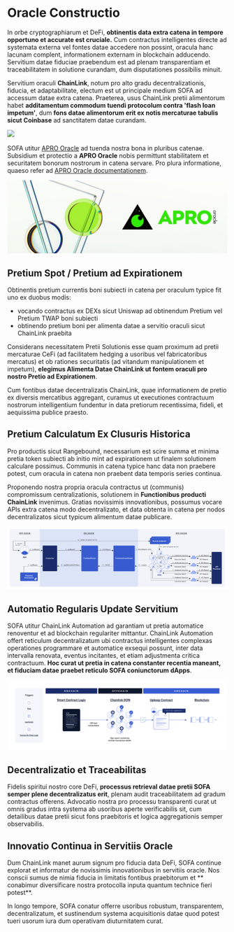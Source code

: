 # Oracle Constructio

In orbe cryptographiarum et DeFi, **obtinentis data extra catena in tempore opportuno et accurate est cruciale.** Cum contractus intelligentes directe ad systemata externa vel fontes datae accedere non possint, oracula hanc lacunam complent, informationem externam in blockchain adducendo. Servitium datae fiduciae praebendum est ad plenam transparentiam et traceabilitatem in solutione curandam, dum disputationes possibilis minuit.

Servitium oraculi **ChainLink**, notum pro alto gradu decentralizationis, fiducia, et adaptabilitate, electum est ut principale medium SOFA ad accessum datae extra catena. Praeterea, usus ChainLink pretii alimentorum habet **additamentum commodum tuendi protocolum contra 'flash loan impetum'**, dum **fons datae alimentorum erit ex notis mercaturae tabulis sicut Coinbase** ad sanctitatem datae curandam.

![](../../static/chainlink.png)

SOFA utitur [APRO Oracle](https://www.apro.com) ad tuenda nostra bona in pluribus catenae. Subsidium et protectio a **APRO Oracle** nobis permittunt stabilitatem et securitatem bonorum nostrorum in catena servare. Pro plura informatione, quaeso refer ad [APRO Oracle documentationem](https://docs.apro.com/en).

![](../../static/apro.jpg)

## Pretium Spot / Pretium ad Expirationem

Obtinentis pretium currentis boni subiecti in catena per oraculum typice fit uno ex duobus modis:

- vocando contractus ex DEXs sicut Uniswap ad obtinendum Pretium vel Pretium TWAP boni subiecti
- obtinendo pretium boni per alimenta datae a servitio oraculi sicut ChainLink praebita

Considerans necessitatem Pretii Solutionis esse quam proximum ad pretii mercaturae CeFi (ad facilitatem hedging a usoribus vel fabricatoribus mercatus) et ob rationes securitatis (ad vitandum manipulationem et impetum), **elegimus Alimenta Datae ChainLink ut fontem oraculi pro nostro Pretio ad Expirationem**.

Cum fontibus datae decentralizatis ChainLink, quae informationem de pretio ex diversis mercatibus aggregant, curamus ut executiones contractuum nostrorum intelligentium fundentur in data pretiorum recentissima, fideli, et aequissima publice praesto.

## Pretium Calculatum Ex Clusuris Historica

Pro productis sicut Rangebound, necessarium est scire summa et minima pretia token subiecti ab initio mint ad expirationem ut finalem solutionem calculare possimus. Communis in catena typice hanc data non praebere potest, cum oracula in catena non praebent data temporis series continua.

Proponendo nostra propria oracula contractus ut (communis) compromissum centralizationis, solutionem in **Functionibus producti ChainLink** invenimus. Gratias novissimis innovationibus, possumus vocare APIs extra catena modo decentralizato, et data obtenta in catena per nodos decentralizatos sicut typicum alimentum datae publicare.

![](../../static/KxYlbnS0IoEtX6xAxV1uB0WKsLg.png)

## Automatio Regularis Update Servitium

SOFA utitur ChainLink Automation ad garantiam ut pretia automatice renoventur et ad blockchain regulariter mittantur. ChainLink Automation offert reticulum decentralizatum ubi contractus intelligentes complexas operationes programmare et automatice exsequi possunt, inter data intervalla renovata, eventus incitantes, et etiam adjustmenta critica contractuum. **Hoc curat ut pretia in catena constanter recentia maneant, et fiduciam datae praebet reticulo SOFA coniunctorum dApps**.

![](../../static/FESNbrjpEobC0DxtBz5u6Og0sgf.png)

## Decentralizatio et Traceabilitas

Fidelis spiritui nostro core DeFi, **processus retrieval datae pretii SOFA semper plene decentralizatus erit**, plenam audit traceabilitatem ad gradum contractus offerens. Advocatio nostra pro processu transparenti curat ut omnis gradus intra systema ab usoribus aperte verificabilis sit, cum detailibus datae pretii sicut fons praebitoris et logica aggregationis semper observabilis.

## Innovatio Continua in Servitiis Oracle

Dum ChainLink manet aurum signum pro fiducia data DeFi, SOFA continue explorat et informatur de novissimis innovationibus in servitiis oracle.  Nos conscii sumus de nimia fiducia in limitatis fontibus praebitorum et ** conabimur diversificare nostra protocolla inputa quantum technice fieri potest**.

In longo tempore, SOFA conatur offerre usoribus robustum, transparentem, decentralizatum, et sustinendum systema acquisitionis datae quod potest tueri usorum iura dum operativam diuturnitatem curat.